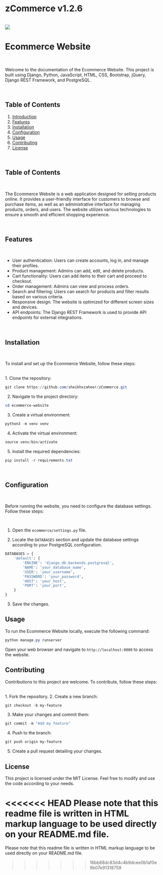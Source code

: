 # zCommerce v1.2.6
<br>
<img
    src="https://images.unsplash.com/photo-1688580401123-5430148e0d7a?ixlib=rb-4.0.3&ixid=M3wxMjA3fDB8MHxwaG90by1wYWdlfHx8fGVufDB8fHx8fA%3D%3D&auto=format&fit=crop&w=870&q=80">

<h1>Ecommerce Website</h1>
<br>
<p>Welcome to the documentation of the Ecommerce Website. This project is built using Django, Python, JavaScript, HTML,
    CSS, Bootstrap, jQuery, Django REST Framework, and PostgreSQL.</p>
<br>

<h2>Table of Contents</h2>
<ol>
    <li><a href="#">Introduction</a></li>
    <li><a href="#">Features</a></li>
    <li><a href="#">Installation</a></li>
    <li><a href="#">Configuration</a></li>
    <li><a href="#">Usage</a></li>
    <li><a href="#">Contributing</a></li>
    <li><a href="#">License</a></li>
</ol>
<br>
<h2>Table of Contents</h2>
<br>
<p>The Ecommerce Website is a web application designed for selling products online. It provides a user-friendly
    interface for customers to browse and purchase items, as well as an administrative interface for managing products,
    orders, and users. The website utilizes various technologies to ensure a smooth and efficient shopping experience.
</p>
<br>
<h2>Features</h2>
<br>
<ul>
    <li>User authentication: Users can create accounts, log in, and manage their profiles.</li>
    <li>Product management: Admins can add, edit, and delete products.</li>
    <li>Cart functionality: Users can add items to their cart and proceed to checkout.</li>
    <li>Order management: Admins can view and process orders.</li>
    <li>Search and filtering: Users can search for products and filter results based on various criteria.</li>
    <li>Responsive design: The website is optimized for different screen sizes and devices.</li>
    <li>API endpoints: The Django REST Framework is used to provide API endpoints for external integrations.</li>
</ul>

<br>
<h2>Installation</h2>
<br>
<p>To install and set up the Ecommerce Website, follow these steps:</p>

<br>
1. Clone the repository:
  
```powershell 
git clone https://github.com/sheikhxzaheer/zCommerce.git
```

2. Navigate to the project directory:

    
```powershell 
cd ecommerce-website
```

3. Create a virtual environment:
    
```powershell 
python3 -m venv venv
```

4. Activate the virtual environment:

```powershell 
source venv/bin/activate
```

5. Install the required dependencies:

    
```powershell 
pip install -r requirements.txt
```

<br>
<h2>Configuration</h2>
<br>
<p>Before running the website, you need to configure the database settings. Follow these steps:</p>

<br>

1. Open the `ecommerce/settings.py` file.

2. Locate the `DATABASES` section and update the database settings according to your PostgreSQL configuration.

``` Python
DATABASES = {
    'default': {
        'ENGINE': 'django.db.backends.postgresql',
        'NAME': 'your_database_name',
        'USER': 'your_username',
        'PASSWORD': 'your_password',
        'HOST': 'your_host',
        'PORT': 'your_port',
    }
}
```

3. Save the changes.

<h2>Usage</h2>
To run the Ecommerce Website locally, execute the following command:

``` powershell
python manage.py runserver
```

Open your web browser and navigate to `http://localhost:8000` to access the website.

<h2>Contributing</h2>

Contributions to this project are welcome. To contribute, follow these steps:

<br>
1. Fork the repository.
2. Create a new branch:

``` powershell
git checkout -b my-feature
```

3. Make your changes and commit them:

``` powershell
git commit -m "Add my feature"
```

4. Push to the branch:

``` powershell
git push origin my-feature
```

5. Create a pull request detailing your changes.

<h2>License</h2>

This project is licensed under the MIT License. Feel free to modify and use the code according to your needs.

<<<<<<< HEAD
Please note that this readme file is written in HTML markup language to be used directly on your README.md file.
=======
Please note that this readme file is written in HTML markup language to be used directly on your README.md file.
>>>>>>> 16bb68dc83d4c4b9dcee0b1af0e9b07e91318759
